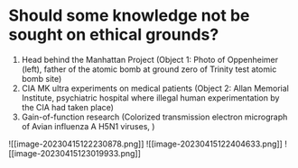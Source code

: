 #  Should some knowledge not be sought on ethical grounds?
1. Head behind the Manhattan Project (Object 1: Photo of Oppenheimer (left), father of the atomic bomb at ground zero of Trinity test atomic bomb site)
2. CIA MK ultra experiments on medical patients (Object 2: Allan Memorial Institute, psychiatric hospital where illegal human experimentation by the CIA had taken place)
3. Gain-of-function research (Colorized transmission electron micrograph of Avian influenza A H5N1 viruses, )

![[image-20230415122230878.png]]
![[image-20230415122404633.png]]
![[image-20230415123019933.png]]




